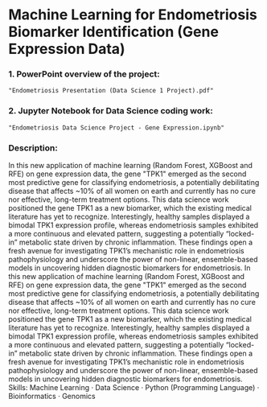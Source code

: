 # Machine Learning for Endometriosis Biomarker Identification (Gene Expression Data)

### 1. PowerPoint overview of the project: 
    "Endometriosis Presentation (Data Science 1 Project).pdf"
### 2. Jupyter Notebook for Data Science coding work: 
    "Endometriosis Data Science Project - Gene Expression.ipynb"

### Description:
In this new application of machine learning (Random Forest, XGBoost and RFE) on gene expression data, the gene "TPK1" emerged as the second most predictive gene for classifying endometriosis, a potentially debilitating disease that affects ~10% of all women on earth and currently has no cure nor effective, long-term treatment options. This data science work positioned the gene TPK1 as a new biomarker, which the existing medical literature has yet to recognize. Interestingly, healthy samples displayed a bimodal TPK1 expression profile, whereas endometriosis samples exhibited a more continuous and elevated pattern, suggesting a potentially “locked-in” metabolic state driven by chronic inflammation. These findings open a fresh avenue for investigating TPK1’s mechanistic role in endometriosis pathophysiology and underscore the power of non-linear, ensemble-based models in uncovering hidden diagnostic biomarkers for endometriosis.
In this new application of machine learning (Random Forest, XGBoost and RFE) on gene expression data, the gene "TPK1" emerged as the second most predictive gene for classifying endometriosis, a potentially debilitating disease that affects ~10% of all women on earth and currently has no cure nor effective, long-term treatment options. This data science work positioned the gene TPK1 as a new biomarker, which the existing medical literature has yet to recognize. Interestingly, healthy samples displayed a bimodal TPK1 expression profile, whereas endometriosis samples exhibited a more continuous and elevated pattern, suggesting a potentially “locked-in” metabolic state driven by chronic inflammation. These findings open a fresh avenue for investigating TPK1’s mechanistic role in endometriosis pathophysiology and underscore the power of non-linear, ensemble-based models in uncovering hidden diagnostic biomarkers for endometriosis.
Skills: Machine Learning · Data Science · Python (Programming Language) · Bioinformatics · Genomics
